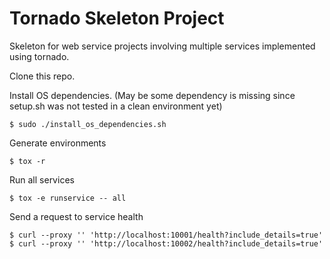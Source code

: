 # Tornado Skeleton Project

Skeleton for web service projects involving multiple services implemented using tornado.

Clone this repo.

Install OS dependencies.
(May be some dependency is missing since setup.sh was not tested in a clean environment yet)

```shell
$ sudo ./install_os_dependencies.sh
`````

Generate environments

```shell
$ tox -r
`````

Run all services

```shell
$ tox -e runservice -- all
```````````

Send a request to service health

```shell
$ curl --proxy '' 'http://localhost:10001/health?include_details=true' 
$ curl --proxy '' 'http://localhost:10002/health?include_details=true' 
```````````
